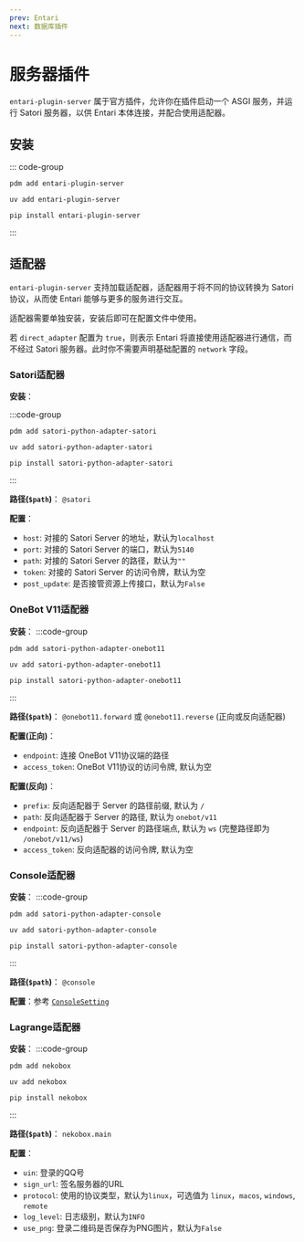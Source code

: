 ```yaml
---
prev: Entari
next: 数据库插件
---
```


# 服务器插件

`entari-plugin-server` 属于官方插件，允许你在插件启动一个 ASGI 服务，并运行 Satori 服务器，以供 Entari 本体连接，并配合使用适配器。

## 安装

::: code-group
```bash:no-line-numbers [pdm]
pdm add entari-plugin-server
```

```bash:no-line-numbers [uv]
uv add entari-plugin-server
```

```bash:no-line-numbers [pip]
pip install entari-plugin-server
```
:::

## 适配器

`entari-plugin-server` 支持加载适配器，适配器用于将不同的协议转换为 Satori 协议，从而使 Entari 能够与更多的服务进行交互。

适配器需要单独安装，安装后即可在配置文件中使用。

若 `direct_adapter` 配置为 `true`，则表示 Entari 将直接使用适配器进行通信，而不经过 Satori 服务器。此时你不需要声明基础配置的 `network` 字段。

### Satori适配器

**安装**：

:::code-group
```bash:no-line-numbers [pdm]
pdm add satori-python-adapter-satori
```

```bash:no-line-numbers [uv]
uv add satori-python-adapter-satori
```

```bash:no-line-numbers [pip]
pip install satori-python-adapter-satori
```
:::

**路径(`$path`)**： `@satori`

**配置**：
- `host`: 对接的 Satori Server 的地址，默认为`localhost`
- `port`: 对接的 Satori Server 的端口，默认为`5140`
- `path`: 对接的 Satori Server 的路径，默认为`""`
- `token`: 对接的 Satori Server 的访问令牌，默认为空
- `post_update`: 是否接管资源上传接口，默认为`False`

### OneBot V11适配器

**安装**：
:::code-group
```bash:no-line-numbers [pdm]
pdm add satori-python-adapter-onebot11
```

```bash:no-line-numbers [uv]
uv add satori-python-adapter-onebot11
```

```bash:no-line-numbers [pip]
pip install satori-python-adapter-onebot11
```
:::

**路径(`$path`)**： `@onebot11.forward` 或 `@onebot11.reverse` (正向或反向适配器)

**配置(正向)**：
- `endpoint`: 连接 OneBot V11协议端的路径
- `access_token`: OneBot V11协议的访问令牌, 默认为空

**配置(反向)**：
- `prefix`: 反向适配器于 Server 的路径前缀, 默认为 `/`
- `path`: 反向适配器于 Server 的路径, 默认为 `onebot/v11`
- `endpoint`: 反向适配器于 Server 的路径端点, 默认为 `ws` (完整路径即为 `/onebot/v11/ws`)
- `access_token`: 反向适配器的访问令牌, 默认为空

### Console适配器

**安装**：
:::code-group
```bash:no-line-numbers [pdm]
pdm add satori-python-adapter-console
```

```bash:no-line-numbers [uv]
uv add satori-python-adapter-console
```

```bash:no-line-numbers [pip]
pip install satori-python-adapter-console
```
:::

**路径(`$path`)**： `@console`

**配置**：参考 [`ConsoleSetting`](https://github.com/nonebot/nonechat/blob/main/nonechat/setting.py)


### Lagrange适配器

**安装**：
:::code-group
```bash:no-line-numbers [pdm]
pdm add nekobox
```

```bash:no-line-numbers [uv]
uv add nekobox
```

```bash:no-line-numbers [pip]
pip install nekobox
```
:::

**路径(`$path`)**： `nekobox.main`

**配置**：
- `uin`: 登录的QQ号
- `sign_url`: 签名服务器的URL
- `protocol`: 使用的协议类型，默认为`linux`，可选值为 `linux`，`macos`, `windows`, `remote`
- `log_level`: 日志级别，默认为`INFO`
- `use_png`: 登录二维码是否保存为PNG图片，默认为`False`
